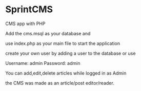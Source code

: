 # SprintCMS
CMS app with PHP

Add the cms.msql as your database and

use index.php as your main file to start the application

create your own user by adding a user to the database or use

Username: admin Password: admin

You can add,edit,delete articles while logged in as Admin

the CMS was made as an article/post editor/reader.
